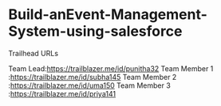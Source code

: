 # Build-anEvent-Management-System-using-salesforce

Trailhead URLs

Team Lead:https://trailblazer.me/id/punitha32
Team Member 1 :https://trailblazer.me/id/subha145
Team Member 2 :https://trailblazer.me/id/uma150
Team Member 3 :https://trailblazer.me/id/priya141
